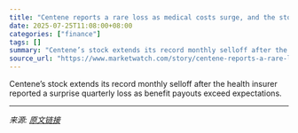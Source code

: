 ```yaml
---
title: "Centene reports a rare loss as medical costs surge, and the stock hits a decade low"
date: 2025-07-25T11:08:00+08:00
categories: ["finance"]
tags: []
summary: "Centene’s stock extends its record monthly selloff after the health insurer reported a surprise quarterly loss as benefit payouts exceed expectations."
source_url: "https://www.marketwatch.com/story/centene-reports-a-rare-loss-as-medical-costs-surge-and-the-stock-hits-a-decade-low-31e64afa?mod=mw_rss_topstories"
---
```


Centene’s stock extends its record monthly selloff after the health insurer reported a surprise quarterly loss as benefit payouts exceed expectations.

---

*来源: [原文链接](https://www.marketwatch.com/story/centene-reports-a-rare-loss-as-medical-costs-surge-and-the-stock-hits-a-decade-low-31e64afa?mod=mw_rss_topstories)*
